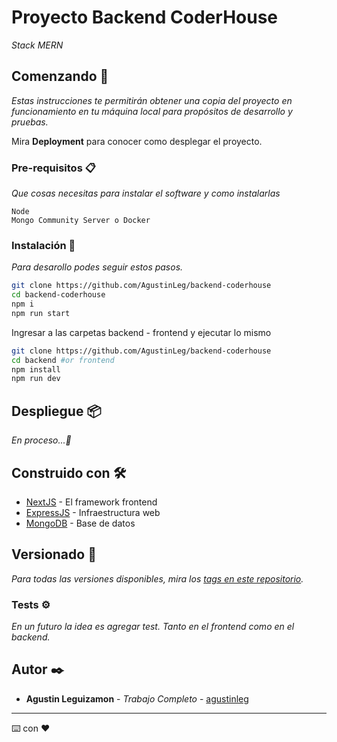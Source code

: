 # Proyecto Backend CoderHouse

_Stack MERN_

## Comenzando 🚀

_Estas instrucciones te permitirán obtener una copia del proyecto en funcionamiento en tu máquina local para propósitos de desarrollo y pruebas._

Mira **Deployment** para conocer como desplegar el proyecto.


### Pre-requisitos 📋

_Que cosas necesitas para instalar el software y como instalarlas_

```
Node
Mongo Community Server o Docker
```

### Instalación 🔧

_Para desarollo podes seguir estos pasos._

```sh
git clone https://github.com/AgustinLeg/backend-coderhouse
cd backend-coderhouse
npm i
npm run start
```

Ingresar a las carpetas backend - frontend y ejecutar lo mismo

```sh
git clone https://github.com/AgustinLeg/backend-coderhouse
cd backend #or frontend
npm install
npm run dev
```

## Despliegue 📦

_En proceso...🔨_


## Construido con 🛠️

* [NextJS](https://nextjs.org/docs/getting-started) - El framework frontend
* [ExpressJS](https://expressjs.com/es/) - Infraestructura web
* [MongoDB](https://www.mongodb.com/cloud/atlas/lp/try2?utm_content=controlhterms&utm_source=google&utm_campaign=gs_americas_argentina_search_core_brand_atlas_desktop&utm_term=mongodb&utm_medium=cpc_paid_search&utm_ad=e&utm_ad_campaign_id=12212624305&adgroup=115749712783&gclid=Cj0KCQjwgMqSBhDCARIsAIIVN1XQXvKXZoYxe5lbDUDuS3fAinonc5hewCNxN8yjAVHC6BxeCI5UkJ4aAtbcEALw_wcB) - Base de datos

## Versionado 📌

_Para todas las versiones disponibles, mira los [tags en este repositorio](https://github.com/AgustinLeg/backend-coderhouse/tags)._


### Tests ⚙️

_En un futuro la idea es agregar test. Tanto en el frontend como en el backend._



## Autor ✒️

* **Agustin Leguizamon** - *Trabajo Completo* - [agustinleg](https://github.com/agustinleg)

---
⌨️ con ❤️
